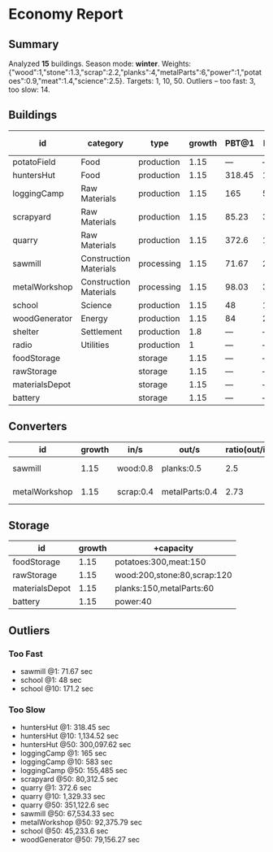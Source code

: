# Economy Report

## Summary
Analyzed **15** buildings. Season mode: **winter**.
Weights: {"wood":1,"stone":1.3,"scrap":2.2,"planks":4,"metalParts":6,"power":1,"potatoes":0.9,"meat":1.4,"science":2.5}. Targets: 1, 10, 50.
Outliers – too fast: 3, too slow: 14.

## Buildings
| id | category | type | growth | PBT@1 | PBT@10 | PBT@50 | out/s (base) | in/s (base) |
| - | - | - | - | - | - | - | - | - |
| potatoField | Food | production | 1.15 | — | — | — | potatoes:0.375 | - |
| huntersHut | Food | production | 1.15 | 318.45 | 1,134.52 | 300,097.62 | meat:0.15 | - |
| loggingCamp | Raw Materials | production | 1.15 | 165 | 583 | 155,485 | wood:0.25 | - |
| scrapyard | Raw Materials | production | 1.15 | 85.23 | 305.4 | 80,312.5 | scrap:0.08 | - |
| quarry | Raw Materials | production | 1.15 | 372.6 | 1,329.33 | 351,122.6 | stone:0.08 | - |
| sawmill | Construction Materials | processing | 1.15 | 71.67 | 253.67 | 67,534.33 | planks:0.5 | wood:0.8 |
| metalWorkshop | Construction Materials | processing | 1.15 | 98.03 | 348.68 | 92,375.79 | metalParts:0.4 | scrap:0.4 |
| school | Science | production | 1.15 | 48 | 171.2 | 45,233.6 | science:0.5 | - |
| woodGenerator | Energy | production | 1.15 | 84 | 297.07 | 79,156.27 | power:1 | wood:0.25 |
| shelter | Settlement | production | 1.8 | — | — | — | - | - |
| radio | Utilities | production | 1 | — | — | — | - | power:0.1 |
| foodStorage |  | storage | 1.15 | — | — | — | - | - |
| rawStorage |  | storage | 1.15 | — | — | — | - | - |
| materialsDepot |  | storage | 1.15 | — | — | — | - | - |
| battery |  | storage | 1.15 | — | — | — | - | - |

## Converters
| id | growth | in/s | out/s | ratio(out/in) | PBT@1 | PBT@10 | PBT@50 | mode |
| - | - | - | - | - | - | - | - | - |
| sawmill | 1.15 | wood:0.8 | planks:0.5 | 2.5 | 71.67 | 253.67 | 67,534.33 | all-or-nothing |
| metalWorkshop | 1.15 | scrap:0.4 | metalParts:0.4 | 2.73 | 98.03 | 348.68 | 92,375.79 | all-or-nothing |

## Storage
| id | growth | +capacity |
| - | - | - |
| foodStorage | 1.15 | potatoes:300,meat:150 |
| rawStorage | 1.15 | wood:200,stone:80,scrap:120 |
| materialsDepot | 1.15 | planks:150,metalParts:60 |
| battery | 1.15 | power:40 |

## Outliers
### Too Fast
- sawmill @1: 71.67 sec
- school @1: 48 sec
- school @10: 171.2 sec
### Too Slow
- huntersHut @1: 318.45 sec
- huntersHut @10: 1,134.52 sec
- huntersHut @50: 300,097.62 sec
- loggingCamp @1: 165 sec
- loggingCamp @10: 583 sec
- loggingCamp @50: 155,485 sec
- scrapyard @50: 80,312.5 sec
- quarry @1: 372.6 sec
- quarry @10: 1,329.33 sec
- quarry @50: 351,122.6 sec
- sawmill @50: 67,534.33 sec
- metalWorkshop @50: 92,375.79 sec
- school @50: 45,233.6 sec
- woodGenerator @50: 79,156.27 sec

